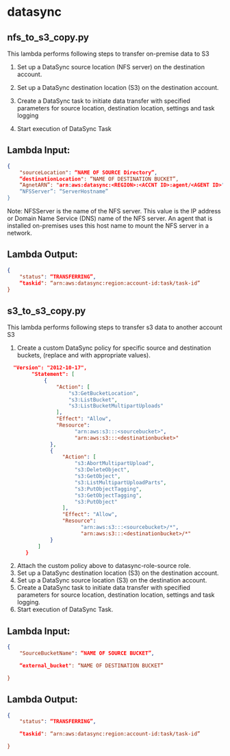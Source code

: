 # datasync

## nfs_to_s3_copy.py
This lambda performs following steps to transfer on-premise data to S3

1. Set up a DataSync source location (NFS server) on the destination account.

2. Set up a DataSync destination location (S3) on the destination account.

3. Create a DataSync task to initiate data transfer with specified parameters for source location, destination location, settings and task logging

4. Start execution of DataSync Task

## Lambda Input:
```json
{
	"sourceLocation": “NAME OF SOURCE Directory”,
	“destinationLocation": “NAME OF DESTINATION BUCKET”,
	“AgnetARN”: "arn:aws:datasync:<REGION>:<ACCNT ID>:agent/<AGENT ID>",
	“NFSServer”: “ServerHostname”
}
```
Note: NFSServer is the name of the NFS server. This value is the IP address or Domain Name Service (DNS) name of the NFS server. An agent that is installed on-premises uses this host name to mount the NFS server in a network.

## Lambda Output:
```json
{
    "status": “TRANSFERRING”,
    “taskid": “arn:aws:datasync:region:account-id:task/task-id”
}
```  
## s3_to_s3_copy.py
This lambda performs following steps to transfer s3 data to another account S3

1. Create a custom DataSync policy for specific source and destination buckets, (replace <sourcebucket> and <destinationbucket> with appropriate values).
```json
  "Version": "2012-10-17",
        "Statement": [
            {
                "Action": [
                    "s3:GetBucketLocation",
                    "s3:ListBucket",
                    "s3:ListBucketMultipartUploads"
                ],
                "Effect": "Allow",
                "Resource": 
                      "arn:aws:s3:::<sourcebucket>",
                      "arn:aws:s3:::<destinationbucket>"
              },
              {
                  "Action": [
                      "s3:AbortMultipartUpload",
                      "s3:DeleteObject",
                      "s3:GetObject",
                      "s3:ListMultipartUploadParts",
                      "s3:PutObjectTagging",
                      "s3:GetObjectTagging",
                      "s3:PutObject"
                  ],
                  "Effect": "Allow",
                  "Resource": 
                        "arn:aws:s3:::<sourcebucket>/*",
                        "arn:aws:s3:::<destinationbucket>/*"
              }
          ]
      } 
```
2. Attach the custom policy above to datasync-role-source role.<br />
3. Set up a DataSync destination location (S3) on the destination account.<br />
4. Set up a DataSync source location (S3) on the destination account.<br />
5. Create a DataSync task to initiate data transfer with specified parameters for source location, destination location, settings and task logging.<br />
6. Start execution of DataSync Task.<br />

## Lambda Input:

```json
{
	"SourceBucketName": “NAME OF SOURCE BUCKET”,

	“external_bucket": “NAME OF DESTINATION BUCKET”

}
```
## Lambda Output:

```json
{
	"status": “TRANSFERRING”,

	“taskid": “arn:aws:datasync:region:account-id:task/task-id”

}
```

